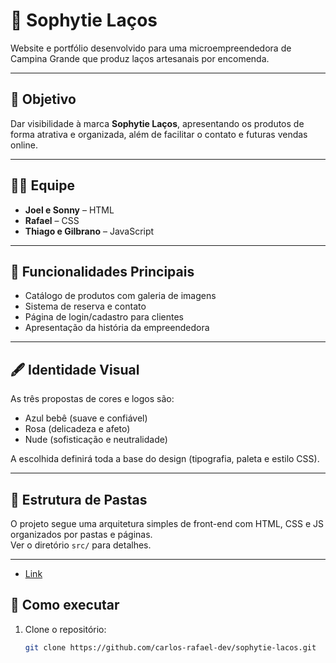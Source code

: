 # 🎀 Sophytie Laços

Website e portfólio desenvolvido para uma microempreendedora de Campina Grande que produz laços artesanais por encomenda.

---

## 🌸 Objetivo

Dar visibilidade à marca **Sophytie Laços**, apresentando os produtos de forma atrativa e organizada, além de facilitar o contato e futuras vendas online.

---

## 👩‍💻 Equipe

- **Joel e Sonny** – HTML  
- **Rafael** – CSS  
- **Thiago e Gilbrano** – JavaScript  

---

## 🧭 Funcionalidades Principais

- Catálogo de produtos com galeria de imagens  
- Sistema de reserva e contato  
- Página de login/cadastro para clientes  
- Apresentação da história da empreendedora  

---

## 🖋️ Identidade Visual

As três propostas de cores e logos são:
- Azul bebê (suave e confiável)
- Rosa (delicadeza e afeto)
- Nude (sofisticação e neutralidade)

A escolhida definirá toda a base do design (tipografia, paleta e estilo CSS).

---

## 🧩 Estrutura de Pastas

O projeto segue uma arquitetura simples de front-end com HTML, CSS e JS organizados por pastas e páginas.  
Ver o diretório `src/` para detalhes.

---

   - [Link](./src/pages/sobre.html)

## 🚀 Como executar

1. Clone o repositório:
   ```bash
   git clone https://github.com/carlos-rafael-dev/sophytie-lacos.git



